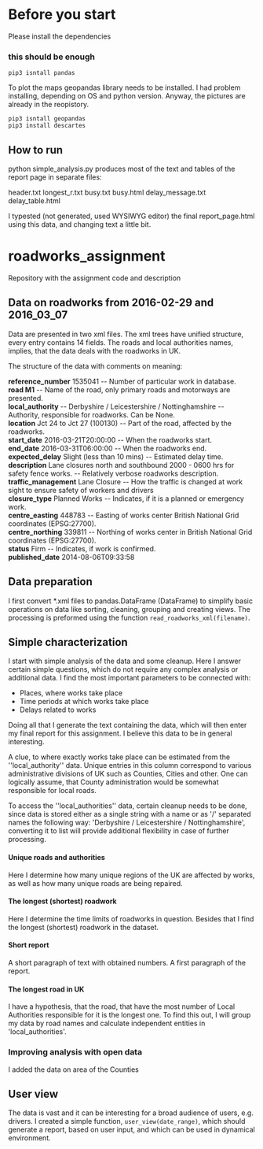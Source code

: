# Before you start

Please install the dependencies
### this should be enough

```
pip3 isntall pandas
```

To plot the maps geopandas library needs to be installed.
I had problem installing, depending on OS and python version.
Anyway, the pictures are already in the reopistory.

```
pip3 isntall geopandas
pip3 install descartes
```

How to run
--

python simple_analysis.py produces most of the text and tables
of the report page in separate files:

header.txt
longest_r.txt
busy.txt
busy.html
delay_message.txt
delay_table.html

I typested (not generated, used WYSIWYG editor) the final report_page.html
using this data, and changing text a little bit.

# roadworks_assignment
Repository with the assignment code and description

Data on roadworks from 2016-02-29 and 2016_03_07
--

Data are presented in two xml files. The xml trees have unified structure,
every entry contains 14 fields. The roads and local authorities names,
implies, that the data deals with the roadworks in UK.

The structure of the data with comments on meaning:

**reference_number** 1535041 -- Number of particular work in database.\
**road M1** --  Name of the road, only primary roads and motorways are presented.\
**local_authority** -- Derbyshire / Leicestershire / Nottinghamshire -- Authority, responsible for roadworks. Can be None.\
**location** Jct 24 to Jct 27 (100130) -- Part of the road, affected by the roadworks.\
**start_date** 2016-03-21T20:00:00 -- When the roadworks start.\
**end_date** 2016-03-31T06:00:00 -- When the roadworks end.\
**expected_delay** Slight (less than 10 mins) -- Estimated delay time.\
**description** Lane closures north and southbound 2000 - 0600 hrs for safety fence works. -- Relatively verbose roadworks description.\
**traffic_management** Lane Closure -- How the traffic is changed at work sight to ensure safety of workers and drivers\
**closure_type** Planned Works -- Indicates, if it is a planned or emergency work.\
**centre_easting** 448783 -- Easting of works center British National Grid coordinates (EPSG:27700).\
**centre_northing** 339811 -- Northing of works center in British National Grid coordinates (EPSG:27700).\
**status** Firm -- Indicates, if work is confirmed.\
**published_date** 2014-08-06T09:33:58

Data preparation
--

I first convert \*.xml files to pandas.DataFrame (DataFrame) to simplify basic operations
on data like sorting, cleaning, grouping and creating views. The processing is preformed
using the function ``read_roadworks_xml(filename)``.

Simple characterization
--

I start with simple analysis of the data and some cleanup. Here I answer certain simple
questions, which do not require any complex analysis or additional data.
I find the most important parameters to be connected with:
- Places, where works take place
- Time periods at which works take place 
- Delays related to works

Doing all that I generate the text containing the data, which will then enter my final
report for this assignment. I believe this data to be in general interesting. 

A clue, to where exactly works take place can be estimated from the ''local_authority''
data. Unique entries in this column correspond to various administrative divisions of UK
such as Counties, Cities and other. One can logically assume, that County administration
would be somewhat responsible for local roads.

To access the ''local_authorities'' data, certain cleanup needs to be done, since data is
stored either as a single string with a name or as '/' separated names the following way:
'Derbyshire / Leicestershire / Nottinghamshire', converting it to list will provide
additional flexibility in case of further processing. 

#### Unique roads and authorities 

Here I determine how many unique regions of the UK are affected by works, as well as how
many unique roads are being repaired.

#### The longest (shortest) roadwork

Here I determine the time limits of roadworks in question. Besides that I find the longest
(shortest) roadwork in the dataset. 

#### Short report

A short paragraph of text with obtained numbers. A first paragraph of the report. 

#### The longest road in UK

I have a hypothesis, that the road, that have the most number of Local Authorities
responsible for it is the longest one. To find this out, I will group my data by road 
names and calculate independent entities in 'local_authorities'.

### Improving analysis with open data

I added the data on area of the Counties 

User view
--
The data is vast and it can be interesting for a broad audience of users, e.g. drivers. 
I created a simple function, `user_view(date_range)`, which should generate a report, 
based on user input, and which can be used in dynamical environment.
